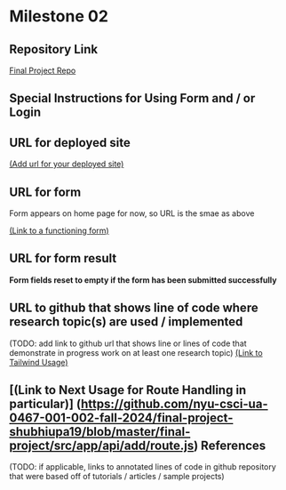 Milestone 02
===

Repository Link
---
[Final Project Repo](https://github.com/nyu-csci-ua-0467-001-002-fall-2024/final-project-shubhiupa19)

Special Instructions for Using Form and / or Login
---

URL for deployed site 
---
[(Add url for your deployed site)](http://linserv1.cims.nyu.edu:36503)

URL for form 
---

Form appears on home page for now, so URL is the smae as above

[(Link to a functioning form)](http://linserv1.cims.nyu.edu:36503) 


URL for form result
---

**Form fields reset to empty if the form has been submitted successfully**

URL to github that shows line of code where research topic(s) are used / implemented
--- 
(TODO: add link to github url that shows line or lines of code that demonstrate in progress work on at least one research topic)
[(Link to Tailwind Usage)](https://github.com/nyu-csci-ua-0467-001-002-fall-2024/final-project-shubhiupa19/blob/4cee1620d5b29974e5ab661f698cdacde9596453/final-project/src/app/components/FriendForm.js#L40-L62)

[(Link to Next Usage for Route Handling in particular)] (https://github.com/nyu-csci-ua-0467-001-002-fall-2024/final-project-shubhiupa19/blob/master/final-project/src/app/api/add/route.js)
References 
---
(TODO: if applicable, links to annotated lines of code in github repository that were based off of tutorials / articles / sample projects)
